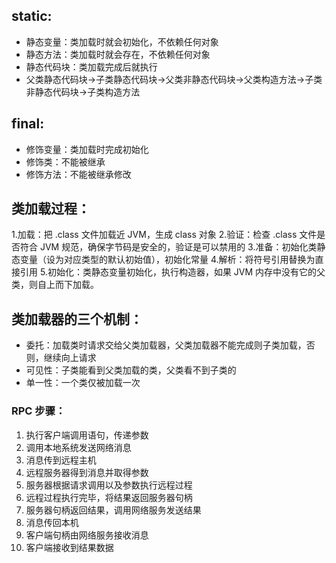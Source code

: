 ## static:
 - 静态变量：类加载时就会初始化，不依赖任何对象
 - 静态方法：类加载时就会存在，不依赖任何对象
 - 静态代码块：类加载完成后就执行
 - 父类静态代码块->子类静态代码块->父类非静态代码块->父类构造方法->子类非静态代码块->子类构造方法

## final:
 - 修饰变量：类加载时完成初始化
 - 修饰类：不能被继承
 - 修饰方法：不能被继承修改


## 类加载过程：
1.加载：把 .class 文件加载近 JVM，生成 class 对象
2.验证：检查 .class 文件是否符合 JVM 规范，确保字节码是安全的，验证是可以禁用的
3.准备：初始化类静态变量（设为对应类型的默认初始值），初始化常量
4.解析：将符号引用替换为直接引用
5.初始化：类静态变量初始化，执行构造器，如果 JVM 内存中没有它的父类，则自上而下加载。

## 类加载器的三个机制：
 - 委托：加载类时请求交给父类加载器，父类加载器不能完成则子类加载，否则，继续向上请求
 - 可见性：子类能看到父类加载的类，父类看不到子类的
 - 单一性：一个类仅被加载一次
 
### RPC 步骤：
1. 执行客户端调用语句，传递参数
2. 调用本地系统发送网络消息
3. 消息传到远程主机
4. 远程服务器得到消息并取得参数
5. 服务器根据请求调用以及参数执行远程过程
6. 远程过程执行完毕，将结果返回服务器句柄
7. 服务器句柄返回结果，调用网络服务发送结果
8. 消息传回本机
9. 客户端句柄由网络服务接收消息
10. 客户端接收到结果数据
